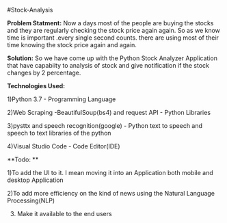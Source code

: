 #Stock-Analysis

**Problem Statment:**
Now a days most of the people are buying the stocks and they are regularly checking the stock price  again again. 
                  So as we know time is important .every single second counts. there are using most of their time knowing the stock price again  and again. 

**Solution:** 
So we have come up with the Python Stock Analyzer Application that have  capabiity to analysis of stock and 
          give notification if the stock changes by 2 percentage. 
          
**Technologies Used:**

1)Python 3.7 - Programming Language 

2)Web Scraping -BeautifulSoup(bs4) and request API - Python Libraries 

3)pysttx and speech recognition(google) - Python text to speech and speech to text libraries of the python 

4)Visual Studio Code - Code Editor(IDE)

**Todo: **

1)To add the UI to it. I mean moving it into an Application both mobile and desktop Application 

2)To add more efficiency on the kind of news using the Natural Language Processing(NLP) 

3) Make it available to the end users
